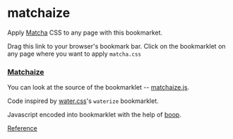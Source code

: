 # matchaize

Apply [Matcha](https://matcha.mizu.sh/) CSS to any page with this bookmarket.

Drag this link to your browser's bookmark bar. Click on the bookmarklet on any page where you want
to apply `matcha.css`


<h3><a href="javascript:(function%20()%20%7Bconst%20%24%24%20%3D%20(selector)%20%3D%3E%20document.querySelectorAll(selector)%3Bconst%20createElement%20%3D%20(tagName%2C%20properties)%20%3D%3EObject.assign(document.createElement(tagName)%2C%20properties)%3B%24%24('link%5Brel%3D%22stylesheet%22%5D%2Cstyle').forEach((el)%20%3D%3E%20el.remove())%3B%24%24(%22*%22).forEach((el)%20%3D%3E%20(el.style%20%3D%20%22%22))%3Bconst%20linkElm%20%3D%20createElement(%22link%22%2C%20%7Brel%3A%20%22stylesheet%22%2Chref%3A%20%22https%3A%2F%2Fmatcha.mizu.sh%2Fmatcha.css%22%2C%7D)%3Bdocument.head.append(linkElm%2C!%24%24('meta%5Bname%3D%22viewport%22%5D').length%20%26%26createElement(%22meta%22%2C%20%7Bname%3A%20%22viewport%22%2Ccontent%3A%20%22width%3Ddevice-width%2Cinitial-scale%3D1.0%22%2C%7D)%2C)%3B%7D)()%3B">Matchaize</a></h3>

You can look at the source of the bookmarklet -- [matchaize.js](matchaize.js).


Code inspired by [water.css](https://watercss.kognise.dev/)'s `waterize` bookmarklet.

Javascript encoded into bookmarklet with the help of [boop](https://boop.okat.best/).

[Reference](https://gist.github.com/caseywatts/c0cec1f89ccdb8b469b1)
